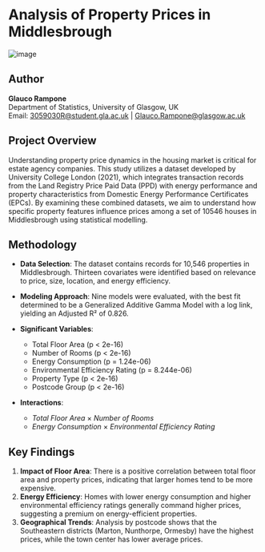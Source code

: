# Analysis of Property Prices in Middlesbrough

![image](https://github.com/user-attachments/assets/9f988e33-7cf7-4fc5-a22f-f8efe5d9e821)

## Author
**Glauco Rampone**  
Department of Statistics, University of Glasgow, UK  
Email: [3059030R@student.gla.ac.uk](mailto:3059030R@student.gla.ac.uk) | [Glauco.Rampone@glasgow.ac.uk](mailto:Glauco.Rampone@glasgow.ac.uk)

## Project Overview
Understanding property price dynamics in the housing market is critical for estate agency companies. This study utilizes a dataset developed by University College London (2021), which integrates transaction records from the Land Registry Price Paid Data (PPD) with energy performance and property characteristics from Domestic Energy Performance Certificates (EPCs). By examining these combined datasets, we aim to understand how specific property features influence prices among a set of 10546 houses in Middlesbrough using statistical modelling. 

## Methodology
- **Data Selection**: The dataset contains records for 10,546 properties in Middlesbrough. Thirteen covariates were identified based on relevance to price, size, location, and energy efficiency.
- **Modeling Approach**: Nine models were evaluated, with the best fit determined to be a Generalized Additive Gamma Model with a log link, yielding an Adjusted R² of 0.826.
- **Significant Variables**:
  - Total Floor Area (p < 2e-16)
  - Number of Rooms (p < 2e-16)
  - Energy Consumption (p = 1.24e-06)
  - Environmental Efficiency Rating (p = 8.244e-06)
  - Property Type (p < 2e-16)
  - Postcode Group (p < 2e-16)
  
- **Interactions**:
  - *Total Floor Area* × *Number of Rooms*
  - *Energy Consumption* × *Environmental Efficiency Rating*

## Key Findings
1. **Impact of Floor Area**: There is a positive correlation between total floor area and property prices, indicating that larger homes tend to be more expensive.
2. **Energy Efficiency**: Homes with lower energy consumption and higher environmental efficiency ratings generally command higher prices, suggesting a premium on energy-efficient properties.
3. **Geographical Trends**: Analysis by postcode shows that the Southeastern districts (Marton, Nunthorpe, Ormesby) have the highest prices, while the town center has lower average prices.
